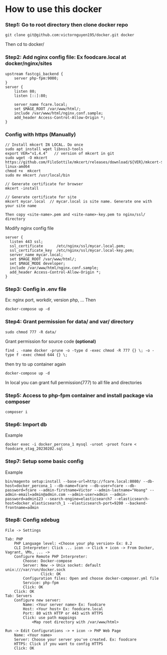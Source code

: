 # How to use this docker

### Step1: Go to root directory then clone docker repo

```
git clone git@github.com:victornguyen195/docker.git docker
```
Then cd to docker/

### Step2: Add nginx config file: Ex foodcare.local at docker/nginx/sites
```
upstream fastcgi_backend {
    server php-fpm:9000;
}
server {
    listen 80;
    listen [::]:80;

    server_name fcare.local;
    set $MAGE_ROOT /var/www/html/;
    include /var/www/html/nginx.conf.sample;
    add_header Access-Control-Allow-Origin *;
}

```

### Config with https (Manually)

```
// Install mkcert IN LOCAL. Do once
sudo apt install wget libnss3-tools
export VER="v1.4.4"   // version of mkcert in git
sudo wget -O mkcert https://github.com/FiloSottile/mkcert/releases/download/${VER}/mkcert-${VER}-linux-amd64
chmod +x  mkcert
sudo mv mkcert /usr/local/bin

// Generate certificate for browser 
mkcert -install

// Generate certificate for site
mkcert mycar.local  // mycar.local is site name. Generate one with your site name

Then copy <site-name>.pem and <site-name>-key.pem to nginx/ssl/ directory

```

Modify nginx config file

```
server {
  listen 443 ssl;
  ssl_certificate      /etc/nginx/ssl/mycar.local.pem;
  ssl_certificate_key  /etc/nginx/ssl/mycar.local-key.pem;
  server_name mycar.local;
  set $MAGE_ROOT /var/www/html/;
  set $MAGE_MODE developer;
  include /var/www/html/nginx.conf.sample;
  add_header Access-Control-Allow-Origin *;
}

```


### Step3: Config in .env file
Ex: nginx port, workdir, version php, ... 
Then 
```
docker-compose up -d
```

### Step4: Grant permission for data/ and var/ directory
```
sudo chmod 777 -R data/
```
Grant permission for source code **(optional)**
```
find . -name docker -prune -o -type d -exec chmod -R 777 {} \; -o -type f -exec chmod 644 {} \;
```

then try to up container again
```
docker-compose up -d
```

In local you can grant full permission(777) to all file and directories

### Step5: Access to php-fpm container and install package via composer
```
composer i
```

### Step6: Import db
Example
```
docker exec -i docker_percona_1 mysql -uroot -proot fcare < foodcare_stag_20230202.sql
```

### Step7: Setup some basic config

Example
```
bin/magento setup:install --base-url=http://fcare.local:8080/ --db-host=docker_percona_1 --db-name=fcare --db-user=fcare --db-password=fcare --admin-firstname=Victor --admin-lastname="Hoang" --admin-email=admin@admin.com --admin-user=admin --admin-password=admin123 --search-engine=elasticsearch7 --elasticsearch-host=docker_elasticsearch_1 --elasticsearch-port=9200 --backend-frontname=admin

```
### Step8: Config xdebug
```
File -> Settings

Tab: PHP
    PHP Language level: <Choose your php version> Ex: 8.2
    CLI Interpreter: Click ... icon -> Click + icon -> From Docker, Vagrant, VMs, ... -> 
    Configure Remote PHP Interpreter: 
        Choose: Docker-compose
        Server: New -> Unix socket: default unix:///var/run/docker.sock
                Click: OK
        Configuration files: Open and choose docker-composer.yml file
        Service: php-fpm
        Click: OK
    Click: OK
Tab: Servers
    Configure new server:
        Name: <Your server name> Ex: foodcare
        Host: <Your host> Ex: foodcare.local
        Port: 80 with HTTP or 443 with HTTPS
        Click: use path mappings
            <Map root directory with /var/www/html>

Run -> Edit Configurations -> + icon -> PHP Web Page
    Name: <Your name>
    Server: Choose your server you've created. Ex: foodcare
    HTTPS: Click if you want to config HTTPS
    Click: OK
```
